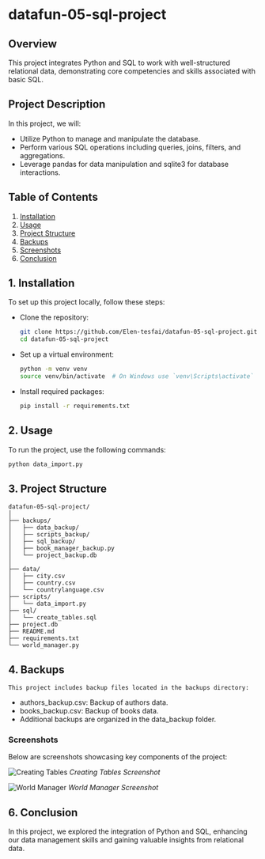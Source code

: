 # datafun-05-sql-project

## Overview
This project integrates Python and SQL to work with well-structured relational data, demonstrating core competencies and skills associated with basic SQL.

## Project Description
In this project, we will:
- Utilize Python to manage and manipulate the database.
- Perform various SQL operations including queries, joins, filters, and aggregations.
- Leverage pandas for data manipulation and sqlite3 for database interactions.

## Table of Contents
1. [Installation](#installation)
2. [Usage](#usage)
3. [Project Structure](#project-structure)
4. [Backups](#backups)
5. [Screenshots](#screenshots)
6. [Conclusion](#conclusion)

## 1. Installation
To set up this project locally, follow these steps:

- Clone the repository:
    ```bash
    git clone https://github.com/Elen-tesfai/datafun-05-sql-project.git
    cd datafun-05-sql-project
    ```
- Set up a virtual environment:
    ```bash
    python -m venv venv
    source venv/bin/activate  # On Windows use `venv\Scripts\activate`
    ```
- Install required packages:
    ```bash
    pip install -r requirements.txt
    ```
## 2. Usage
To run the project, use the following commands:
```bash
python data_import.py
```
## 3. Project Structure
```
datafun-05-sql-project/
│
├── backups/
│   ├── data_backup/
│   ├── scripts_backup/
│   ├── sql_backup/
│   ├── book_manager_backup.py
│   └── project_backup.db 
│
├── data/
│   ├── city.csv
│   ├── country.csv
│   └── countrylanguage.csv
├── scripts/
│   └── data_import.py 
├── sql/
│   └── create_tables.sql
├── project.db 
├── README.md
├── requirements.txt
└── world_manager.py
```
## 4. Backups
```
This project includes backup files located in the backups directory:
```
- authors_backup.csv: Backup of authors data.
- books_backup.csv: Backup of books data.
- Additional backups are organized in the data_backup folder.

### Screenshots
Below are screenshots showcasing key components of the project:

![Creating Tables](https://raw.githubusercontent.com/Elen-tesfai/datafun-05-sql-project/main/Screenshot%2024-09-26%20025459.png)
*Creating Tables Screenshot*

![World Manager](https://raw.githubusercontent.com/Elen-tesfai/datafun-05-sql-project/main/Screenshot%2024-09-26%20025559.png)
*World Manager Screenshot*

## 6. Conclusion
In this project, we explored the integration of Python and SQL, enhancing our data management skills and gaining valuable insights from relational data.